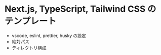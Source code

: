 # Next.js, TypeScript, Tailwind CSS のテンプレート

- vscode, eslint, prettier, husky の設定
- 絶対パス
- ディレクトリ構成
